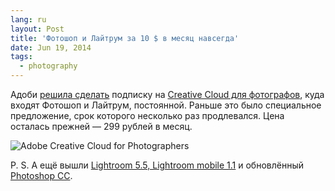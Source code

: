 ```yaml
---
lang: ru
layout: Post
title: 'Фотошоп и Лайтрум за 10 $ в месяц навсегда'
date: Jun 19, 2014
tags:
  - photography
---
```


Адоби [решила сделать](http://www.photographybay.com/2014/06/18/adobes-creative-cloud-photography-plan-becomes-permanent-fixture) подписку на [Creative Cloud для фотографов](https://creative.adobe.com/plans/photography), куда входят Фотошоп и Лайтрум, постоянной. Раньше это было специальное предложение, срок которого несколько раз продлевался. Цена осталась прежней — 299 рублей в месяц.

![Adobe Creative Cloud for Photographers](http://wow.sapegin.me/1f452j252q3c/adobe-cc-photographers.png)

P. S. А ещё вышли [Lightroom 5.5, Lightroom mobile 1.1](http://www.lightroomqueen.com/whats-new-in-lightroom-5-4-lr-mobile-1-1/) и обновлённый [Photoshop CC](http://www.adobe.com/ru/products/photoshop/features.html).
